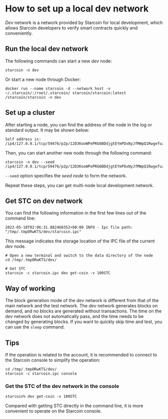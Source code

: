 # How to set up a local dev network

*Dev* network is a network provided by Starcoin for local development, which allows Starcoin developers to verify smart contracts quickly and conveniently.

## Run the local dev network

The following commands can start a new *dev* node:

```shell
starcoin -n dev
```

Or start a new node through Docker:

```shell
docker run --name starcoin -d --network host -v ~/.starcoin/:/root/.starcoin/ starcoin/starcoin:latest /starcoin/starcoin -n dev
```

## Set up a cluster

After starting a node, you can find the address of the node in the log or standard output. It may be shown below:

```shell
Self address is: /ip4/127.0.0.1/tcp/59476/p2p/12D3KooWPePRG6BDdjgtEYmPDxNyJfMWpQ1Rwgefuz9eqksLfxJb
```

Then, you can start another new node through the following command:

```shell
starcoin -n dev --seed /ip4/127.0.0.1/tcp/59476/p2p/12D3KooWPePRG6BDdjgtEYmPDxNyJfMWpQ1Rwgefuz9eqksLfxJb
```

`--seed` option specifies the *seed node* to form the network.

Repeat these steps, you can get multi-node local development network.

## Get STC on dev network

You can find the following information in the first few lines out of the command line:

```shell
2022-05-18T02:06:31.882468352+00:00 INFO - Ipc file path: "/tmp/.tmpORwKTS/dev/starcoin.ipc"
```

This message indicates the storage location of the IPC file of the current *dev* node.

```shell
# Open a new terminal and switch to the data directory of the node
cd /tmp/.tmpORwKTS/dev/

# Get STC
starcoin -c starcoin.ipc dev get-coin -v 100STC
```

## Way of working

The block generation mode of the *dev* network is different from that of the main network and the test network.
The *dev* network generates blocks on demand, and no blocks are generated without transactions.
The time on the *dev* network does not automatically pass, and the time needs to be changed by generating blocks.
If you want to quickly skip time and test, you can use the `sleep` command.

## Tips

If the operation is related to the account, it is recommended to connect to the Starcoin console to simplify the operation:

```shell
cd /tmp/.tmpORwKTS/dev/
starcoin -c starcoin.ipc console
```

### Get the STC of the dev network in the console

```shell
starcoin% dev get-coin -v 100STC
```

Compared with getting STC directly in the command line, it is more convenient to operate on the Starcoin console.
